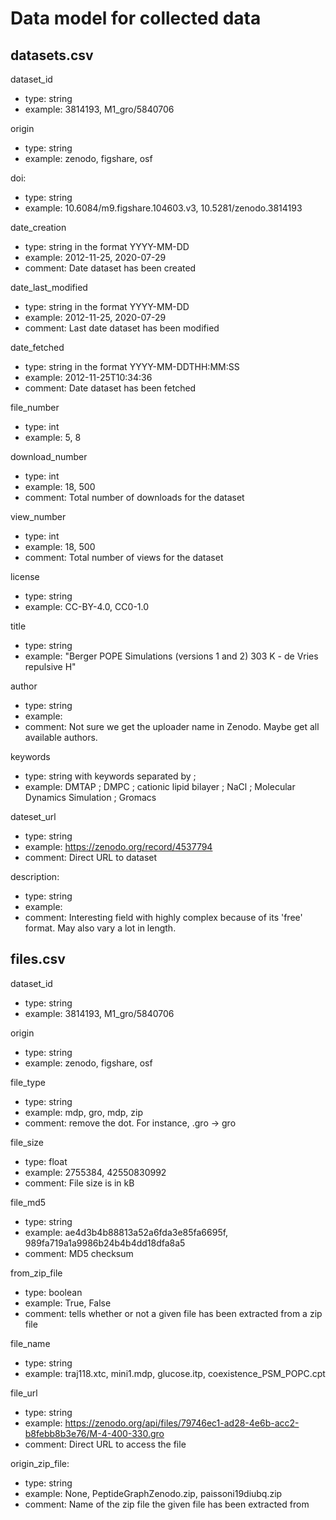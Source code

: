 # Data model for collected data

## datasets.csv

dataset_id
- type: string
- example: 3814193, M1_gro/5840706

origin
- type: string
- example: zenodo, figshare, osf

doi:
- type: string
- example: 10.6084/m9.figshare.104603.v3, 10.5281/zenodo.3814193

date_creation
- type: string in the format YYYY-MM-DD
- example: 2012-11-25, 2020-07-29
- comment: Date dataset has been created

date_last_modified
- type: string in the format YYYY-MM-DD
- example: 2012-11-25, 2020-07-29
- comment: Last date dataset has been modified

date_fetched
- type: string in the format YYYY-MM-DDTHH:MM:SS
- example: 2012-11-25T10:34:36
- comment: Date dataset has been fetched

file_number
- type: int
- example: 5, 8

download_number
- type: int
- example: 18, 500
- comment: Total number of downloads for the dataset

view_number
- type: int
- example: 18, 500
- comment: Total number of views for the dataset

license
- type: string
- example: CC-BY-4.0, CC0-1.0

title
- type: string
- example: "Berger POPE Simulations (versions 1 and 2) 303 K - de Vries repulsive H"

author
- type: string
- example: 
- comment: Not sure we get the uploader name in Zenodo. Maybe get all available authors.

keywords
- type: string with keywords separated by ;
- example: DMTAP ; DMPC ; cationic lipid bilayer ; NaCl ; Molecular Dynamics Simulation ; Gromacs

dateset_url
- type: string
- example: https://zenodo.org/record/4537794
- comment: Direct URL to dataset

description:
- type: string
- example:
- comment: Interesting field with highly complex because of its 'free' format. May also vary a lot in length.

## files.csv

dataset_id
- type: string
- example: 3814193, M1_gro/5840706

origin
- type: string
- example: zenodo, figshare, osf

file_type
- type: string
- example: mdp, gro, mdp, zip
- comment: remove the dot. For instance, .gro -> gro

file_size
- type: float
- example: 2755384, 42550830992
- comment: File size is in kB

file_md5
- type: string
- example: ae4d3b4b88813a52a6fda3e85fa6695f, 989fa719a1a9986b24b4b4dd18dfa8a5
- comment: MD5 checksum

from_zip_file
- type: boolean
- example: True, False
- comment: tells whether or not a given file has been extracted from a zip file

file_name
- type: string
- example: traj118.xtc, mini1.mdp, glucose.itp, coexistence_PSM_POPC.cpt

file_url
- type: string
- example: https://zenodo.org/api/files/79746ec1-ad28-4e6b-acc2-b8febb8b3e76/M-4-400-330.gro
- comment: Direct URL to access the file

origin_zip_file:
- type: string
- example: None, PeptideGraphZenodo.zip, paissoni19diubq.zip
- comment: Name of the zip file the given file has been extracted from



